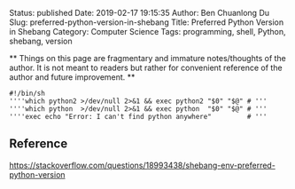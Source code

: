 Status: published
Date: 2019-02-17 19:15:35
Author: Ben Chuanlong Du
Slug: preferred-python-version-in-shebang
Title: Preferred Python Version in Shebang
Category: Computer Science
Tags: programming, shell, Python, shebang, version

**
Things on this page are
fragmentary and immature notes/thoughts of the author.
It is not meant to readers
but rather for convenient reference of the author and future improvement.
**



```
#!/bin/sh
''''which python2 >/dev/null 2>&1 && exec python2 "$0" "$@" # '''
''''which python  >/dev/null 2>&1 && exec python  "$0" "$@" # '''
''''exec echo "Error: I can't find python anywhere"         # '''
```

## Reference

https://stackoverflow.com/questions/18993438/shebang-env-preferred-python-version
